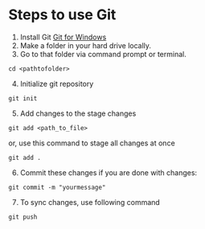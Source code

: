 # Steps to use Git

1. Install Git [Git for Windows](https://gitforwindows.org/)
2. Make a folder in your hard drive locally.
3. Go to that folder via command prompt or terminal.

```
cd <pathtofolder>
```

4. Initialize git repository

```
git init
```
5. Add changes to the stage changes
```
git add <path_to_file>
```
or, use this command to stage all changes at once
```
git add .
```
6. Commit these changes if you are done with changes:
```
git commit -m "yourmessage"
```
7. To sync changes, use following command
```
git push
```
